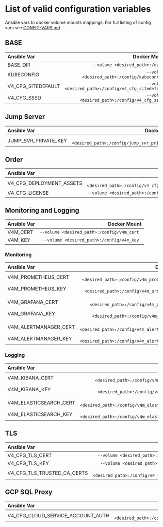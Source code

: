 # List of valid configuration variables

Ansible vars to docker volume mounts mappings. For full listing of config vars see [CONFIG-VARS.md](../CONFIG-VARS.md)

## BASE

| Ansible Var | Docker Mount |
| :--- | ---: |
| BASE_DIR | `--volume <desired_path>:/data `|
| KUBECONFIG | `--volume <desired_path>:/config/kubeconfig `|
| V4_CFG_SITEDEFAULT | `--volume <desired_path>:/config/v4_cfg_sitedefault `|
| V4_CFG_SSSD | `--volume <desired_path>:/config/v4_cfg_sssd `|

## Jump Server

| Ansible Var | Docker Mount |
| :--- | ---: |
| JUMP_SVR_PRIVATE_KEY | `--volume <desired_path>:/config/jump_svr_private_key `|

## Order

| Ansible Var | Docker Mount |
| :--- | ---: |
| V4_CFG_DEPLOYMENT_ASSETS | `--volume <desired_path>:/config/v4_cfg_deployment_assets `|
| V4_CFG_LICENSE | `--volume <desired_path>:/config/v4_cfg_license `|

## Monitoring and Logging

| Ansible Var | Docker Mount |
| :--- | ---: |
| V4M_CERT | `--volume <desired_path>:/config/v4m_cert `|
| V4M_KEY | `--volume <desired_path>:/config/v4m_key `|

### Monitoring

| Ansible Var | Docker Mount |
| :--- | ---: |
| V4M_PROMETHEUS_CERT | `--volume <desired_path>:/config/v4m_prometheus_cert `|
| V4M_PROMETHEUS_KEY | `--volume <desired_path>:/config/v4m_prometheus_key `|
| | | | | | | |
| V4M_GRAFANA_CERT | `--volume <desired_path>:/config/v4m_grafana_cert `|
| V4M_GRAFANA_KEY | `--volume <desired_path>:/config/v4m_grafana_key `|
| | | | | | | |
| V4M_ALERTMANAGER_CERT | `--volume <desired_path>:/config/v4m_alertmanager_cert `|
| V4M_ALERTMANAGER_KEY | `--volume <desired_path>:/config/v4m_alertmanager_key `|

### Logging

| Ansible Var | Docker Mount |
| :--- | ---: |
| V4M_KIBANA_CERT | `--volume <desired_path>:/config/v4m_kibana_cert `|
| V4M_KIBANA_KEY | `--volume <desired_path>:/config/v4m_kibana_key `|
| | | | | | | |
| V4M_ELASTICSEARCH_CERT | `--volume <desired_path>:/config/v4m_elasticsearch_cert `|
| V4M_ELASTICSEARCH_KEY | `--volume <desired_path>:/config/v4m_elasticsearch_key `|

## TLS

| Ansible Var | Docker Mount |
| :--- | ---: |
| V4_CFG_TLS_CERT | `--volume <desired_path>:/config/v4_cfg_tls_cert `|
| V4_CFG_TLS_KEY | `--volume <desired_path>:/config/v4_cfg_tls_key `|
| V4_CFG_TLS_TRUSTED_CA_CERTS | `--volume <desired_path>:/config/v4_cfg_tls_trusted_ca_certs `|

## GCP SQL Proxy

| Ansible Var | Docker Mount |
| :--- | ---: |
| V4_CFG_CLOUD_SERVICE_ACCOUNT_AUTH | `--volume <desired_path>:/config/v4_cfg_cloud_service_account_auth `|
